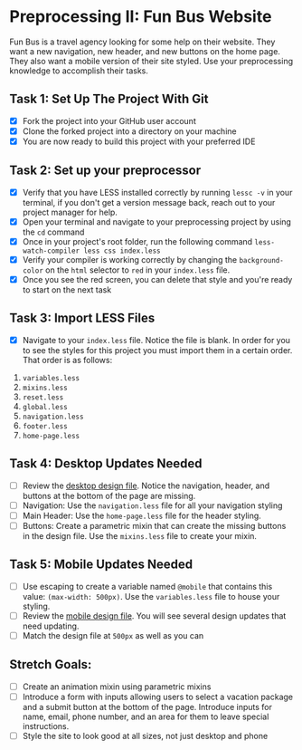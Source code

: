 # Preprocessing II: Fun Bus Website

Fun Bus is a travel agency looking for some help on their website. They want a new navigation, new header, and new buttons on the home page. They also want a mobile version of their site styled. Use your preprocessing knowledge to accomplish their tasks.

## Task 1: Set Up The Project With Git

- [x] Fork the project into your GitHub user account
- [x] Clone the forked project into a directory on your machine
- [x] You are now ready to build this project with your preferred IDE

## Task 2: Set up your preprocessor

- [x] Verify that you have LESS installed correctly by running `lessc -v` in your terminal, if you don't get a version message back, reach out to your project manager for help.
- [x] Open your terminal and navigate to your preprocessing project by using the `cd` command
- [x] Once in your project's root folder, run the following command `less-watch-compiler less css index.less`
- [x] Verify your compiler is working correctly by changing the `background-color` on the `html` selector to `red` in your `index.less` file.
- [x] Once you see the red screen, you can delete that style and you're ready to start on the next task

## Task 3: Import LESS Files

- [x] Navigate to your `index.less` file. Notice the file is blank. In order for you to see the styles for this project you must import them in a certain order. That order is as follows:

1. `variables.less`
2. `mixins.less`
3. `reset.less`
4. `global.less`
5. `navigation.less`
6. `footer.less`
7. `home-page.less`

## Task 4: Desktop Updates Needed

- [ ] Review the [desktop design file](design-files/fun-bus-desktop.png). Notice the navigation, header, and buttons at the bottom of the page are missing.
- [ ] Navigation: Use the `navigation.less` file for all your navigation styling
- [ ] Main Header: Use the `home-page.less` file for the header styling.
- [ ] Buttons: Create a parametric mixin that can create the missing buttons in the design file. Use the `mixins.less` file to create your mixin.

## Task 5: Mobile Updates Needed

- [ ] Use escaping to create a variable named `@mobile` that contains this value: `(max-width: 500px)`. Use the `variables.less` file to house your styling.
- [ ] Review the [mobile design file](design-files/fun-bus-mobile.png). You will see several design updates that need updating.
- [ ] Match the design file at `500px` as well as you can

## Stretch Goals:

- [ ] Create an animation mixin using parametric mixins
- [ ] Introduce a form with inputs allowing users to select a vacation package and a submit button at the bottom of the page. Introduce inputs for name, email, phone number, and an area for them to leave special instructions.
- [ ] Style the site to look good at all sizes, not just desktop and phone
